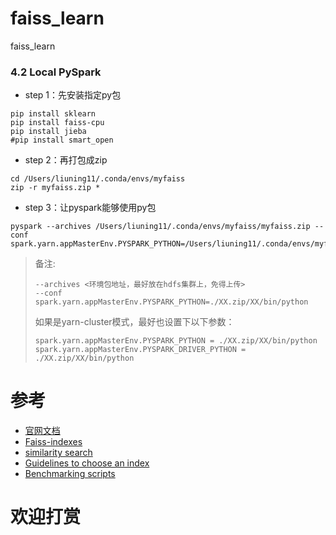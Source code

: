 # faiss_learn
faiss_learn

### 4.2 Local PySpark
- step 1：先安装指定py包
```shell script
pip install sklearn
pip install faiss-cpu
pip install jieba
#pip install smart_open
```
- step 2：再打包成zip
```shell script
cd /Users/liuning11/.conda/envs/myfaiss
zip -r myfaiss.zip *
```
- step 3：让pyspark能够使用py包
```shell script
pyspark --archives /Users/liuning11/.conda/envs/myfaiss/myfaiss.zip --conf spark.yarn.appMasterEnv.PYSPARK_PYTHON=/Users/liuning11/.conda/envs/myfaiss/myfaiss.zip/bin/python
```
> 备注:
> ```
> --archives <环境包地址，最好放在hdfs集群上，免得上传>
> --conf spark.yarn.appMasterEnv.PYSPARK_PYTHON=./XX.zip/XX/bin/python
> ```
> 如果是yarn-cluster模式，最好也设置下以下参数：
> ```
> spark.yarn.appMasterEnv.PYSPARK_PYTHON = ./XX.zip/XX/bin/python
> spark.yarn.appMasterEnv.PYSPARK_DRIVER_PYTHON = ./XX.zip/XX/bin/python
> ```

# 参考
- [官网文档](https://github.com/facebookresearch/faiss/wiki)
- [Faiss-indexes](https://github.com/facebookresearch/faiss/wiki/Faiss-indexes)
- [similarity search](https://github.com/facebookresearch/faiss/wiki)
- [Guidelines to choose an index](https://github.com/facebookresearch/faiss/wiki)
- [Benchmarking scripts](https://github.com/facebookresearch/faiss/blob/master/benchs/README.md)

# 欢迎打赏
